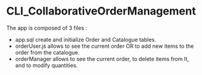 # CLI_CollaborativeOrderManagement

The app is composed of 3 files :
 - app.sql create and initialize Order and Catalogue tables.
 - orderUser.js allows to see the current order OR to add new items to the order from the catalogue.
 - orderManager allows to see the current order, to delete items from It, and to modify quantities.

